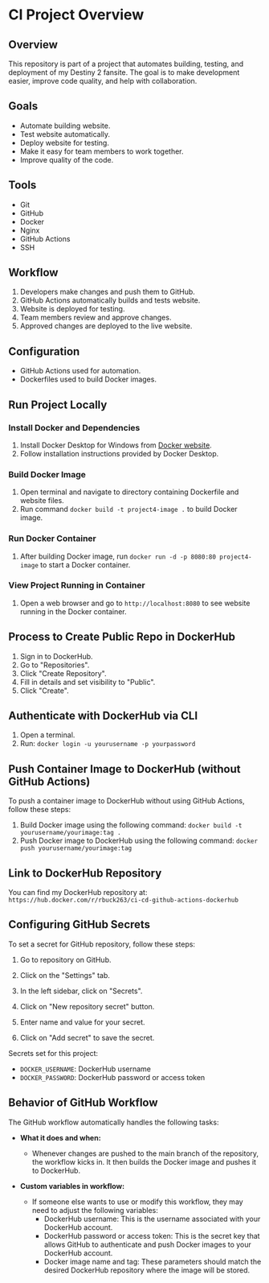 # CI Project Overview

## Overview
This repository is part of a project that automates building, testing, and deployment of my Destiny 2 fansite. The goal is to make development easier, improve code quality, and help with collaboration.

## Goals
- Automate building website.
- Test website automatically.
- Deploy website for testing.
- Make it easy for team members to work together.
- Improve quality of the code.

## Tools
- Git
- GitHub
- Docker
- Nginx
- GitHub Actions
- SSH

## Workflow
1. Developers make changes and push them to GitHub.
2. GitHub Actions automatically builds and tests website.
3. Website is deployed for testing.
4. Team members review and approve changes.
5. Approved changes are deployed to the live website.

## Configuration
- GitHub Actions used for automation.
- Dockerfiles used to build Docker images.

## Run Project Locally

### Install Docker and Dependencies
1. Install Docker Desktop for Windows from [Docker website](https://www.docker.com/products/docker-desktop).
2. Follow installation instructions provided by Docker Desktop.

### Build Docker Image
1. Open terminal and navigate to directory containing Dockerfile and website files.
2. Run command `docker build -t project4-image .` to build Docker image.

### Run Docker Container
1. After building Docker image, run `docker run -d -p 8080:80 project4-image` to start a Docker container.

### View Project Running in Container
1. Open a web browser and go to `http://localhost:8080` to see website running in the Docker container.

## Process to Create Public Repo in DockerHub

1. Sign in to DockerHub.
2. Go to "Repositories".
3. Click "Create Repository".
4. Fill in details and set visibility to "Public".
5. Click "Create".

## Authenticate with DockerHub via CLI

1. Open a terminal.
2. Run: `docker login -u yourusername -p yourpassword`

## Push Container Image to DockerHub (without GitHub Actions)

To push a container image to DockerHub without using GitHub Actions, follow these steps:

1. Build Docker image using the following command: `docker build -t yourusername/yourimage:tag .`
2. Push Docker image to DockerHub using the following command: `docker push yourusername/yourimage:tag`

## Link to DockerHub Repository

You can find my DockerHub repository at: `https://hub.docker.com/r/rbuck263/ci-cd-github-actions-dockerhub`

## Configuring GitHub Secrets

To set a secret for GitHub repository, follow these steps:

1. Go to repository on GitHub.

2. Click on the "Settings" tab.

3. In the left sidebar, click on "Secrets".

4. Click on "New repository secret" button.

5. Enter name and value for your secret.

6. Click on "Add secret" to save the secret.

Secrets set for this project:
- `DOCKER_USERNAME`: DockerHub username
- `DOCKER_PASSWORD`: DockerHub password or access token

## Behavior of GitHub Workflow

The GitHub workflow automatically handles the following tasks:

- **What it does and when:** 
  - Whenever changes are pushed to the main branch of the repository, the workflow kicks in. It then builds the Docker image and pushes it to DockerHub.

- **Custom variables in workflow:**
  - If someone else wants to use or modify this workflow, they may need to adjust the following variables:
    - DockerHub username: This is the username associated with your DockerHub account.
    - DockerHub password or access token: This is the secret key that allows GitHub to authenticate and push Docker images to your DockerHub account.
    - Docker image name and tag: These parameters should match the desired DockerHub repository where the image will be stored.


